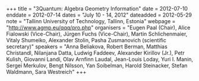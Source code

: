 +++
title = "3Quantum: Algebra Geometry Information"
date = 2012-07-10
enddate = 2012-07-14
dates = "July 10 - 14, 2012"
dateadded = 2012-05-29
note = "Tallinn University of Technology, Tallinn, Estonia"
webpage = "http://www.agmp.eu/qqq/pro.php"
organisers = "Eugen Paal (Chair), Alice Fialowski (Vice-Chair), Jürgen Fuchs (Vice-Chair), Martin Schlichenmaier, Vitaly Shumeiko, Alexander Stolin, Pasha Zusmanovich (scientific secretary)"
speakers = "Anna Beliakova, Robert Berman, Matthias Christandl, Nilanjana Datta, Ludwig Faddeev, Alexander Kirillov (Jr.), Petr Kulish, Giovanni Landi, Olav Arnfinn Laudal, Jean-Louis Loday, Yuri I. Manin, Sergei Merkulov, Bengt Nilsson, Yan Soibelman, Harold Steinacker, Stefan Waldmann, Sara Westreich"
+++

